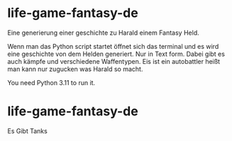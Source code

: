 # life-game-fantasy-de
Eine generierung einer geschichte zu Harald einem Fantasy Held.  

Wenn man das Python script startet öffnet sich das terminal und es wird eine geschichte von dem Helden generiert. Nur in Text form. Dabei gibt es auch kämpfe und verschiedene Waffentypen. Eis ist ein autobattler heißt man kann nur zugucken was Harald so macht.

You need Python 3.11 to run it.

# life-game-fantasy-de
Es Gibt Tanks
